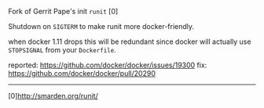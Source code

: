 Fork of Gerrit Pape's init `runit` [0]

Shutdown on `SIGTERM` to make runit more docker-friendly.

when docker 1.11 drops this will be redundant since docker will actually use `STOPSIGNAL` from your `Dockerfile`.

reported: https://github.com/docker/docker/issues/19300
fix: https://github.com/docker/docker/pull/20290

---
[0]http://smarden.org/runit/
